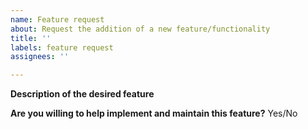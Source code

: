 ```yaml
---
name: Feature request
about: Request the addition of a new feature/functionality
title: ''
labels: feature request
assignees: ''

---
```


**Description of the desired feature**



<!-- Please be as detailed as you can in your description. If possible, include an example of how you would like to use this feature (even better if it's a code example or figure). -->


**Are you willing to help implement and maintain this feature?** Yes/No

<!-- Every feature we add is code that we will have to maintain and keep updated. This takes a lot of effort. If you are willing to be involved in the project and help maintain your feature, it will make it easier for us to accept it. -->
